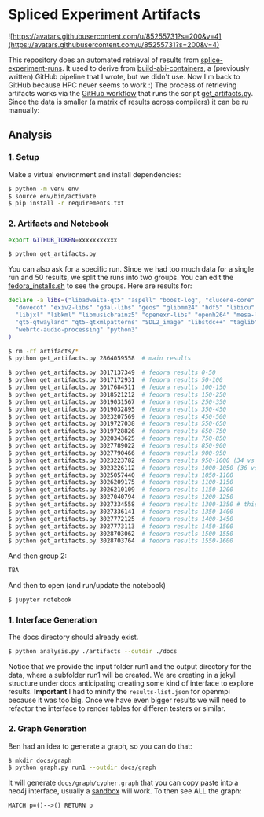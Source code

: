 # Spliced Experiment Artifacts

![https://avatars.githubusercontent.com/u/85255731?s=200&v=4](https://avatars.githubusercontent.com/u/85255731?s=200&v=4)

This repository does an automated retrieval of results from [splice-experiment-runs](https://github.com/buildsi/splice-experiment-runs). It used to derive from [build-abi-containers](https://github.com/builsi/build-abi-containers), a (previously written) GitHub pipeline that I wrote, but we didn't use.
Now I'm back to GitHub because HPC never seems to work :) The process of retrieving artifacts works via the [GitHub workflow](.github/workflows/artifacts.yml) that runs the script [get_artifacts.py](get_artifacts.py). Since the data is smaller (a matrix of results across compilers) it can be ru manually:

## Analysis

### 1. Setup

Make a virtual environment and install dependencies:

```bash
$ python -m venv env
$ source env/bin/activate
$ pip install -r requirements.txt
```

### 2. Artifacts and Notebook

```bash
export GITHUB_TOKEN=xxxxxxxxxxx
```
```bash
$ python get_artifacts.py
```

You can also ask for a specific run. Since we had too much data for a single run and 50 results,
we split the runs into two groups. You can edit the [fedora_installs.sh](https://github.com/buildsi/splice-experiment-runs/blob/main/fedora_installs.sh)
to see the groups. Here are results for:

```bash
declare -a libs=("libadwaita-qt5" "aspell" "boost-log", "clucene-core" "libdap" "samba-libs" "djvulibre-libs"
  "dovecot" "exiv2-libs" "gdal-libs" "geos" "glibmm24" "hdf5" "libicu" "dyninst" "webkit2gtk3-jsc"
  "libjxl" "libkml" "libmusicbrainz5" "openexr-libs" "openh264" "mesa-libOSMesa" "proj"
  "qt5-qtwayland" "qt5-qtxmlpatterns" "SDL2_image" "libstdc++" "taglib" "vtk"
  "webrtc-audio-processing" "python3"
)
```

```bash
$ rm -rf artifacts/*
$ python get_artifacts.py 2864059558  # main results

$ python get_artifacts.py 3017137349  # fedora results 0-50
$ python get_artifacts.py 3017172931  # fedora results 50-100
$ python get_artifacts.py 3017684511  # fedora results 100-150
$ python get_artifacts.py 3018521212  # fedora results 150-250
$ python get_artifacts.py 3019031567  # fedora results 250-350
$ python get_artifacts.py 3019032895  # fedora results 350-450
$ python get_artifacts.py 3023207569  # fedora results 450-500
$ python get_artifacts.py 3019727038  # fedora results 550-650
$ python get_artifacts.py 3019728826  # fedora results 650-750
$ python get_artifacts.py 3020343625  # fedora results 750-850
$ python get_artifacts.py 3027789022  # fedora results 850-900
$ python get_artifacts.py 3027790466  # fedora resutls 900-950
$ python get_artifacts.py 3023223782  # fedora results 950-1000 (34 vs all others had runner issues)
$ python get_artifacts.py 3023226112  # fedora results 1000-1050 (36 vs 37 runner had issues)
$ python get_artifacts.py 3025057440  # fedora results 1050-1100
$ python get_artifacts.py 3026209175  # fedora results 1100-1150
$ python get_artifacts.py 3026210109  # fedora results 1150-1200
$ python get_artifacts.py 3027040794  # fedora results 1200-1250 
$ python get_artifacts.py 3027334558  # fedora results 1300-1350 # this is where results start to peter out
$ python get_artifacts.py 3027336141  # fedora results 1350-1400
$ python get_artifacts.py 3027772125  # fedora results 1400-1450
$ python get_artifacts.py 3027773113  # fedora results 1450-1500
$ python get_artifacts.py 3028703062  # fedora resutls 1500-1550
$ python get_artifacts.py 3028703764  # fedora results 1550-1600
```

And then group 2:

```bash
TBA
```

And then to open (and run/update the notebook)


```bash
$ jupyter notebook
```

### 1. Interface Generation

The docs directory should already exist.

```bash
$ python analysis.py ./artifacts --outdir ./docs
```

Notice that we provide the input folder run1 and the output directory for the data,
where a subfolder run1 will be created. We are creating in a jekyll structure under docs
anticipating creating some kind of interface to explore results. **Important** I had to minify
the `results-list.json` for openmpi because it was too big. Once we have even bigger results
we will need to refactor the interface to render tables for differen testers or similar.

### 2. Graph Generation

Ben had an idea to generate a graph, so you can do that:

```bash
$ mkdir docs/graph
$ python graph.py run1 --outdir docs/graph
```

It will generate `docs/graph/cypher.graph` that you can copy paste into a neo4j interface,
usually a [sandbox](https://neo4j.com/sandbox/) will work. To then see ALL the graph:

```cypher
MATCH p=()-->() RETURN p
```

